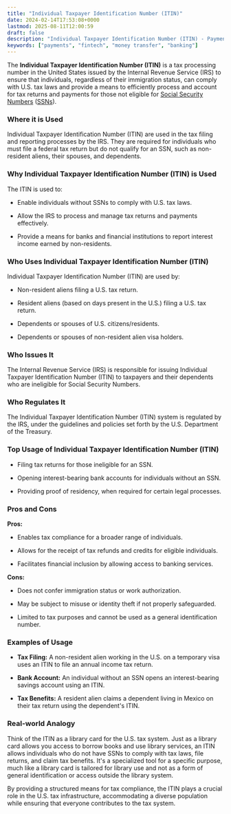 ```yaml
---
title: "Individual Taxpayer Identification Number (ITIN)"
date: 2024-02-14T17:53:08+0000
lastmod: 2025-08-11T12:00:59
draft: false
description: "Individual Taxpayer Identification Number (ITIN) - Payment industry knowledge and insights"
keywords: ["payments", "fintech", "money transfer", "banking"]
---
```


The **Individual Taxpayer Identification Number (ITIN)** is a tax processing number in the United States issued by the Internal Revenue Service (IRS) to ensure that individuals, regardless of their immigration status, can comply with U.S. tax laws and provide a means to efficiently process and account for tax returns and payments for those not eligible for [Social Security Numbers](https://faisalkhan.com/learn/resources-and-references/social-security-number-ssn/) ([SSNs](https://faisalkhan.com/learn/resources-and-references/social-security-number-ssn/)).

### Where it is Used

Individual Taxpayer Identification Number (ITIN) are used in the tax filing and reporting processes by the IRS. They are required for individuals who must file a federal tax return but do not qualify for an SSN, such as non-resident aliens, their spouses, and dependents.

### Why Individual Taxpayer Identification Number (ITIN) is Used

The ITIN is used to:

- Enable individuals without SSNs to comply with U.S. tax laws.

- Allow the IRS to process and manage tax returns and payments effectively.

- Provide a means for banks and financial institutions to report interest income earned by non-residents.

### Who Uses Individual Taxpayer Identification Number (ITIN)

Individual Taxpayer Identification Number (ITIN) are used by:

- Non-resident aliens filing a U.S. tax return.

- Resident aliens (based on days present in the U.S.) filing a U.S. tax return.

- Dependents or spouses of U.S. citizens/residents.

- Dependents or spouses of non-resident alien visa holders.

### Who Issues It

The Internal Revenue Service (IRS) is responsible for issuing Individual Taxpayer Identification Number (ITIN) to taxpayers and their dependents who are ineligible for Social Security Numbers.

### Who Regulates It

The Individual Taxpayer Identification Number (ITIN) system is regulated by the IRS, under the guidelines and policies set forth by the U.S. Department of the Treasury.

### Top Usage of Individual Taxpayer Identification Number (ITIN)

- Filing tax returns for those ineligible for an SSN.

- Opening interest-bearing bank accounts for individuals without an SSN.

- Providing proof of residency, when required for certain legal processes.

### Pros and Cons 

**Pros:**

- Enables tax compliance for a broader range of individuals.

- Allows for the receipt of tax refunds and credits for eligible individuals.

- Facilitates financial inclusion by allowing access to banking services.

**Cons:**

- Does not confer immigration status or work authorization.

- May be subject to misuse or identity theft if not properly safeguarded.

- Limited to tax purposes and cannot be used as a general identification number.

### Examples of Usage

- **Tax Filing:** A non-resident alien working in the U.S. on a temporary visa uses an ITIN to file an annual income tax return.

- **Bank Account:** An individual without an SSN opens an interest-bearing savings account using an ITIN.

- **Tax Benefits:** A resident alien claims a dependent living in Mexico on their tax return using the dependent's ITIN.

### Real-world Analogy

Think of the ITIN as a library card for the U.S. tax system. Just as a library card allows you access to borrow books and use library services, an ITIN allows individuals who do not have SSNs to comply with tax laws, file returns, and claim tax benefits. It's a specialized tool for a specific purpose, much like a library card is tailored for library use and not as a form of general identification or access outside the library system.

By providing a structured means for tax compliance, the ITIN plays a crucial role in the U.S. tax infrastructure, accommodating a diverse population while ensuring that everyone contributes to the tax system.